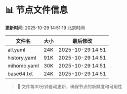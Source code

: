 # 📊 节点文件信息

**更新时间**: 2025-10-29 14:51:19 北京时间

| 文件名 | 大小 | 最后修改 |
|--------|------|----------|
| all.yaml | 24K | 2025-10-29 14:51 |
| history.yaml | 91K | 2025-10-29 14:51 |
| mihomo.yaml | 30K | 2025-10-29 14:51 |
| base64.txt | 24K | 2025-10-29 14:51 |

> 🔄 文件每30分钟自动更新，确保节点的新鲜度和可用性
